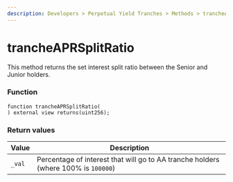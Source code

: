 ```yaml
---
description: Developers > Perpetual Yield Tranches > Methods > trancheAPRSplitRatio
---
```


# trancheAPRSplitRatio

This method returns the set interest split ratio between the Senior and Junior holders.

### Function

```solidity
function trancheAPRSplitRatio(
) external view returns(uint256);
```

### Return values

| Value  | Description                                                                        |
| ------ | ---------------------------------------------------------------------------------- |
| `_val` | Percentage of interest that will go to AA tranche holders (where 100% is `100000`) |
